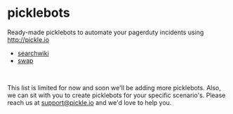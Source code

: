 picklebots
==========

Ready-made picklebots to automate your pagerduty incidents using http://pickle.io

* [searchwiki](https://github.com/pickleio/picklebots/tree/master/searchwiki.bot)
* [swap](https://github.com/pickleio/picklebots/tree/master/swap.bot)


<br>

This list is limited for now and soon we'll be adding more picklebots. Also, we can sit with you to create picklebots for your specific scenario's. Please reach us at support@pickle.io and we'd love to help you.
